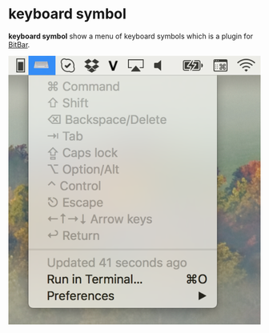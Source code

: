 # keyboard symbol

**keyboard symbol** show a menu of keyboard symbols which is a plugin for [BitBar](https://github.com/matryer/bitbar). 

![demo](https://raw.githubusercontent.com/dqhieu/keyboard-symbol/master/demo.png)
